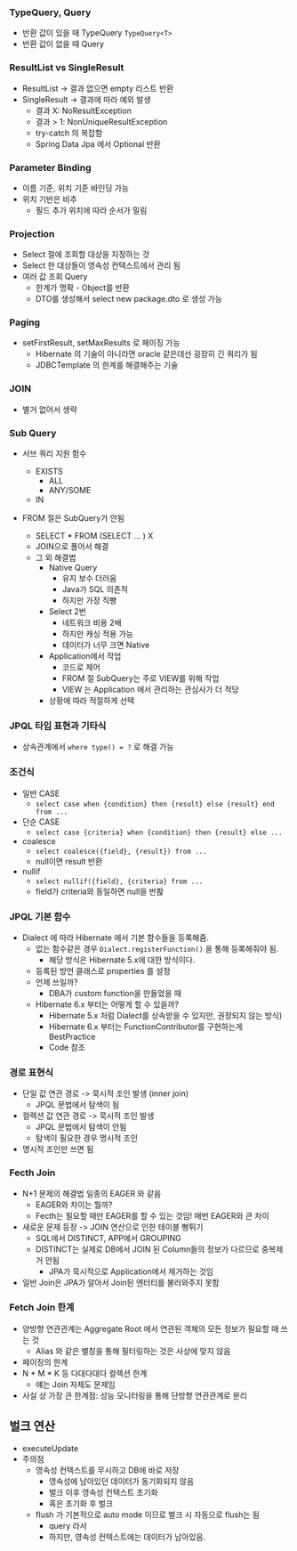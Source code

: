 ### TypeQuery, Query

* 반환 값이 있을 때 TypeQuery
`TypeQuery<T>`
* 반환 값이 없을 때 Query

### ResultList vs SingleResult

* ResultList -> 결과 없으면 empty 리스트 반환 
* SingleResult -> 결과에 따라 예외 발생
  * 결과 X: NoResultException
  * 결과 > 1: NonUniqueResultException
  * try-catch 의 복잡함
  * Spring Data Jpa 에서 Optional 반환

### Parameter Binding

* 이름 기준, 위치 기준 바인딩 가능
* 위치 기반은 비추
  * 필드 추가 위치에 따라 순서가 밀림

### Projection

* Select 절에 조회할 대상을 지정하는 것
* Select 한 대상들이 영속성 컨텍스트에서 관리 됨
* 여러 값 조회 Query
  * 한계가 명확 - Object를 반환
  * DTO를 생성해서 select new package.dto 로 생성 가능
  
### Paging

* setFirstResult, setMaxResults 로 페이징 가능
  * Hibernate 의 기술이 아니라면 oracle 같은데선 굉장히 긴 쿼리가 됨
  * JDBCTemplate 의 한계를 해결해주는 기술

### JOIN

* 별거 없어서 생략

### Sub Query

* 서브 쿼리 지원 함수 
  * EXISTS
    * ALL
    * ANY/SOME
  * IN
  
* FROM 절은 SubQuery가 안됨
  * SELECT * FROM (SELECT ... ) X
  * JOIN으로 풀어서 해결
  * 그 외 해결법
    * Native Query
      * 유지 보수 더러움
      * Java가 SQL 의존적
      * 하지만 가장 직빵
    * Select 2번 
      * 네트워크 비용 2배
      * 하지만 캐싱 적용 가능
      * 데이터가 너무 크면 Native
    * Application에서 작업
      * 코드로 제어
      * FROM 절 SubQuery는 주로 VIEW를 위해 작업
      * VIEW 는 Application 에서 관리하는 관심사가 더 적당
    * 상황에 따라 적절하게 선택

### JPQL 타입 표현과 기타식
  * 상속관계에서 `where type() = ?` 로 해결 가능

### 조건식
  * 일반 CASE
    * `select case when {condition} then {result} else {result} end from ...`
  * 단순 CASE
    * `select case {criteria} when {condition} then {result} else ...`
  * coalesce
    * `select coalesce({field}, {result}) from ...`
    * null이면 result 반환
  * nullif
    * `select nullif({field}, {criteria} from ...`
    * field가 criteria와 동일하면 null을 반홚

### JPQL 기본 함수
  * Dialect 에 따라 Hibernate 에서 기본 함수들을 등록해줌.
    * 없는 함수같은 경우 `Dialect.registerFunction()` 을 통해 등록해줘야 됨.
      * 해당 방식은 Hibernate 5.x에 대한 방식이다.
    * 등록된 방언 클래스로 properties 를 설정
    * 언제 쓰일까?
      * DBA가 custom function을 만들었을 때
    * Hibernate 6.x 부터는 어떻게 할 수 있을까?
      * Hibernate 5.x 처럼 Dialect를 상속받을 수 있지만, 권장되지 않는 방식)
      * Hibernate 6.x 부터는 FunctionContributor를 구현하는게 BestPractice
      * Code 참조

### 경로 표현식
  * 단일 값 연관 경로 -> 묵시적 조인 발생 (inner join)
    * JPQL 문법에서 탐색이 됨
  * 컬렉션 값 연관 경로 -> 묵시적 조인 발생
    * JPQL 문법에서 탐색이 안됨
    * 탐색이 필요한 경우 명시적 조인
  * 명시적 조인만 쓰면 됨

### Fecth Join
  * N+1 문제의 해결법 일종의 EAGER 와 같음
    * EAGER와 차이는 뭘까?
    * Fecth는 필요할 때만 EAGER를 할 수 있는 것임! 매번 EAGER와 큰 차이
  * 새로운 문제 등장 -> JOIN 연산으로 인한 테이블 뻥튀기
    * SQL에서 DISTINCT, APP에서 GROUPING
    * DISTINCT는 실제로 DB에서 JOIN 된 Column들의 정보가 다르므로 중복제거 안됨
      * JPA가 묵시적으로 Application에서 제거하는 것임
  * 일반 Join은 JPA가 알아서 Join된 엔터티를 불러와주지 못함

### Fetch Join 한계
  * 양방향 연관관계는 Aggregate Root 에서 연관된 객체의 모든 정보가 필요할 때 쓰는 것
    * Alias 와 같은 별칭을 통해 필터링하는 것은 사상에 맞지 않음
  * 페이징의 한계
  * N * M * K 등 다대다대다 컬렉션 한계
    * 얘는 Join 자체도 문제임
  * 사실 상 가장 큰 한계점: 성능 모니터링을 통해 단방향 연관관계로 분리

## 벌크 연산
  * executeUpdate
  * 주의점
    * 영속성 컨텍스트를 무시하고 DB에 바로 저장
      * 영속성에 남아있던 데이터가 동기화되지 않음
      * 벌크 이후 영속성 컨텍스트 초기화
      * 혹은 초기화 후 벌크
    * flush 가 기본적으로 auto mode 이므로 벌크 시 자동으로 flush는 됨
      * query 라서
      * 하지만, 영속성 컨텍스트에는 데이터가 남아있음.